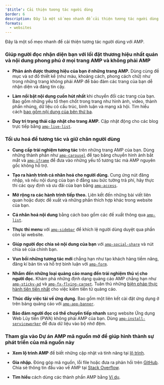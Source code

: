 ```yaml
---
'$title': Cải thiện tương tác người dùng
$order: 6
description: Đây là một số mẹo nhanh để cải thiện tương tác người dùng với AMP. Giúp người đọc nhận diện bạn với lối đặt thương hiệu nhất quán và nội dung phong phú ở mọi trang AMP và phi AMP
formats:
  - websites
---
```


Đây là một số mẹo nhanh để cải thiện tương tác người dùng với AMP.

### Giúp người đọc nhận diện bạn với lối đặt thương hiệu nhất quán và nội dung phong phú ở mọi trang AMP và không phải AMP

- **Phản ánh được thương hiệu của bạn ở những trang AMP.** Dùng cùng đề mục và sơ đồ thiết kế (như màu, khoảng cách, phong cách chữ) như trong những trang không phải AMP để bảo đảm các trang của bạn dễ nhận diện và đáng tin cậy.

- **Làm nổi bật nội dung cuốn hút nhất** khi chuyển đổi các trang của bạn. Bao gồm những yếu tố then chốt trong trang như hình ảnh, video, thành phần nhúng, dữ liệu có cấu trúc, bình luận và mạng xã hội. Tìm hiểu cách [bao gồm nội dung của bên thứ ba](../../../documentation/guides-and-tutorials/develop/media_iframes_3p/third_party_components.md).

- **Duy trì trạng thái cập nhật cho trang AMP.** Cập nhật động cho các blog trực tiếp bằng [`amp-live-list`](../../../documentation/components/reference/amp-live-list.md).

### Tối ưu hoá để tương tác và giữ chân người dùng

- **Cung cấp trải nghiệm tương tác** trên những trang AMP của bạn. Dùng những thành phần như [`amp-carousel`](../../../documentation/components/reference/amp-carousel.md) để tạo băng chuyền hình ảnh bắt mắt và [`amp-iframe`](../../../documentation/components/reference/amp-iframe.md) để đưa vào những yếu tố tương tác mà AMP nguyên gốc không hỗ trợ.

- **Tạo ra hành trình cá nhân hoá cho người dùng.** Cung ứng nút đăng nhập, và nếu nội dung của bạn ở đằng sau bức tường trả phí, hãy thực thi các quy định và ưu đãi của bạn bằng [`amp-access`](../../../documentation/components/reference/amp-access.md).

- **Mở rộng ra các hành trình tiếp theo.** Liên kết đến những bài viết liên quan hoặc được đề xuất và những phần thích hợp khác trong website của bạn.

- **Cá nhân hoá nội dung** bằng cách bao gồm các đề xuất thông qua [`amp-list`](../../../documentation/components/reference/amp-list.md).

- **Thực thi menu** với [`amp-sidebar`](../../../documentation/components/reference/amp-sidebar.md) để khích lệ người dùng duyệt qua phần còn lại website.

- **Giúp người đọc chia sẻ nội dung của bạn** với [`amp-social-share`](../../../documentation/components/reference/amp-social-share.md) và nút chia sẻ của chính bạn.

- **Vun bồi những tương tác mới** chẳng hạn như tạo khách hàng tiềm năng, đăng kí bản tin và hỗ trợ bình luận với [`amp-form`](../../../documentation/components/reference/amp-form.md).

- **Nhắm đến những loại quảng cáo mang đến trải nghiệm thú vị cho người đọc.** Khám phá những định dạng quảng cáo AMP chẳng hạn như [`amp-sticky-ad`](../../../documentation/components/reference/amp-sticky-ad.md) và [`amp-fx-flying-carpet`](../../../documentation/components/reference/amp-fx-flying-carpet.md). Tuân thủ những [biện pháp thực hành tiên tiến nhất](../../../documentation/guides-and-tutorials/develop/monetization/index.md) cho việc kiếm tiền từ quảng cáo.

- **Thúc đẩy việc tải về ứng dụng.** Bao gồm một liên kết cài đặt ứng dụng ở trên bảng quảng cáo với [`amp-app-banner`](../../../documentation/components/reference/amp-app-banner.md).

- **Bảo đảm người đọc có thể chuyển tiếp nhanh** sang website Ứng dụng Web Lũy tiến (PWA) không phải AMP của bạn. Dùng [`amp-install-serviceworker`](../../../documentation/components/reference/amp-install-serviceworker.md) để đưa dữ liệu vào bộ nhớ đệm.

### Tham gia vào Dự án AMP mã nguồn mở để giúp hình thành sự phát triển của mã nguồn này

- **Xem lộ trình AMP** để biết những cập nhật và tính năng tại [lộ trình](../../../community/roadmap.html).

- **Gia nhập.** Đóng góp mã nguồn, lỗi file hoặc đưa ra phản hồi trên [GitHub](https://github.com/ampproject/amphtml/blob/main/docs/contributing.md). Chia sẻ thông tin đầu vào về AMP tại [Stack Overflow](https://stackoverflow.com/questions/tagged/amp-html).

- **Tìm hiểu** cách dùng các thành phần AMP bằng [Ví dụ](../../../documentation/examples/index.html).
